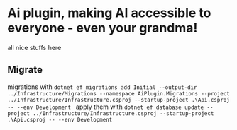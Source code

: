 ﻿# Ai plugin, making AI accessible to everyone - even your grandma!

all nice stuffs here

## Migrate
migrations with 
`
dotnet ef migrations add Initial --output-dir ../Infrastructure/Migrations --namespace AiPlugin.Migrations --project ../Infrastructure/Infrastructure.csproj --startup-project .\Api.csproj -- --env Development 
`
apply them with 
`
dotnet ef database update --project ../Infrastructure/Infrastructure.csproj --startup-project .\Api.csproj -- --env Development 
`